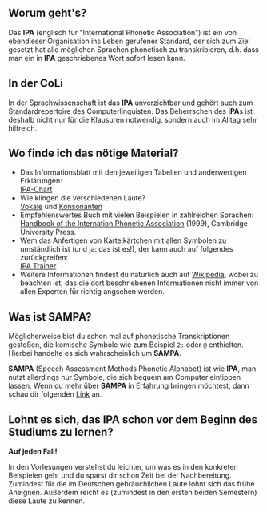 ## Worum geht's?

Das **IPA** (englisch für "International Phonetic Association") ist ein von ebendieser Organisation ins Leben gerufener Standard, der sich zum Ziel gesetzt hat alle möglichen Sprachen phonetisch zu transkribieren, d.h. dass man ein in **IPA** geschriebenes Wort sofort lesen kann. 


## In der CoLi

In der Sprachwissenschaft ist das **IPA** unverzichtbar und gehört auch zum Standardrepertoire des Computerlinguisten. Das Beherrschen des **IPA**s ist deshalb nicht nur für die Klausuren notwendig, sondern auch im Alltag sehr hilfreich. 


## Wo finde ich das nötige Material?
- Das Informationsblatt mit den jeweiligen Tabellen und anderwertigen Erklärungen:  
	  [IPA-Chart](https://www.internationalphoneticassociation.org/content/ipa-chart)
- Wie klingen die verschiedenen Laute?  
	  [Vokale](https://en.wikipedia.org/wiki/IPA_vowel_chart_with_audio)
	  und
	  [Konsonanten](https://en.wikipedia.org/wiki/IPA_pulmonic_consonant_chart_with_audio)
- Empfehlenswertes Buch mit vielen Beispielen in zahlreichen Sprachen:  
    [Handbook of the Internation Phonetic Association](http://www.cambridge.org/us/academic/subjects/languages-linguistics/phonetics-and-phonology/handbook-international-phonetic-association-guide-use-international-phonetic-alphabet) (1999), Cambridge University Press. 
- Wem das Anfertigen von Karteikärtchen mit allen Symbolen zu umständlich ist (und ja: das ist es!), der kann auch auf folgendes zurückgreifen:  
    [IPA Trainer](http://ipatrainer.com/user/site/?language=de)
- Weitere Informationen findest du natürlich auch auf [Wikipedia](https://de.wikipedia.org/wiki/Internationales_Phonetisches_Alphabet), wobei zu beachten ist, das die dort beschriebenen Informationen nicht immer von allen Experten für richtig angsehen werden. 

## Was ist **SAMPA**?

Möglicherweise bist du schon mal auf phonetische Transkriptionen gestoßen, die komische Symbole wie zum Beispiel `2:` oder `@` enthielten. Hierbei handelte es sich wahrscheinlich um **SAMPA**.


**SAMPA** (Speech Assessment Methods Phonetic Alphabet) ist wie **IPA**, man nutzt allerdings nur Symbole, die sich bequem am Computer eintippen lassen. Wenn du mehr über **SAMPA** in Erfahrung bringen möchtest, dann schau dir folgenden [Link](http://www.phon.ucl.ac.uk/home/sampa/) an.

## Lohnt es sich, das **IPA** schon vor dem Beginn des Studiums zu lernen?

**Auf jeden Fall!**

In den Vorlesungen verstehst du leichter, um was es in den konkreten Beispielen geht und du sparst dir schon Zeit bei der Nachbereitung. Zumindest für die im Deutschen gebräuchlichen Laute lohnt sich das frühe Aneignen. Außerdem reicht es (zumindest in den ersten beiden Semestern) diese Laute zu kennen. 

